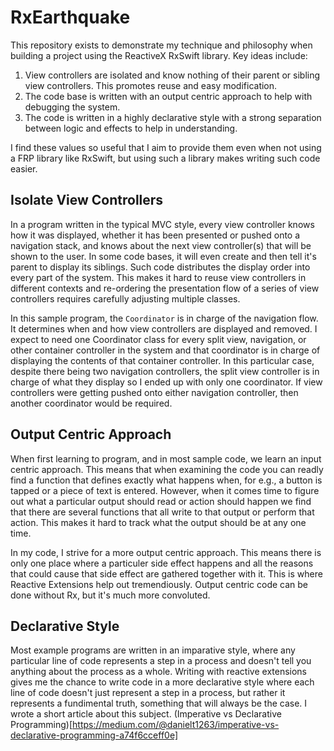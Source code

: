 # RxEarthquake

This repository exists to demonstrate my technique and philosophy when building a project using the ReactiveX RxSwift library. Key ideas include:

1. View controllers are isolated and know nothing of their parent or sibling view controllers. This promotes reuse and easy modification.
2. The code base is written with an output centric approach to help with debugging the system.
3. The code is written in a highly declarative style with a strong separation between logic and effects to help in understanding.

I find these values so useful that I aim to provide them even when not using a FRP library like RxSwift, but using such a library makes writing such code easier.

## Isolate View Controllers

In a program written in the typical MVC style, every view controller knows how it was displayed, whether it has been presented or pushed onto a navigation stack, and knows about the next view controller(s) that will be shown to the user. In some code bases, it will even create and then tell it's parent to display its siblings. Such code distributes the display order into every part of the system. This makes it hard to reuse view controllers in different contexts and re-ordering the presentation flow of a series of view controllers requires carefully adjusting multiple classes.

In this sample program, the `Coordinator` is in charge of the navigation flow. It determines when and how view controllers are displayed and removed. I expect to need one  Coordinator class for every split view, navigation, or other container controller in the system and that coordinator is in charge of displaying the contents of that container controller. In this particular case, despite there being two navigation controllers, the split view controller is in charge of what they display so I ended up with only one coordinator. If view controllers were getting pushed onto either navigation controller, then another coordinator would be required.

## Output Centric Approach

When first learning to program, and in most sample code, we learn an input centric approach. This means that when examining the code you can readly find a function that defines exactly what happens when, for e.g., a button is tapped or a piece of text is entered. However, when it comes time to figure out what a particular output should read or action should happen we find that there are several functions that all write to that output or perform that action. This makes it hard to track what the output should be at any one time.

In my code, I strive for a more output centric approach. This means there is only one place where a particuler side effect happens and all the reasons that could cause that side effect are gathered together with it. This is where Reactive Extensions help out tremendiously. Output centric code can be done without Rx, but it's much more convoluted. 

## Declarative Style

Most example programs are written in an imparative style, where any particular line of code represents a step in a process and doesn't tell you anything about the process as a whole. Writing with reactive extensions gives me the chance to write code in a more declarative style where each line of code doesn't just represent a step in a process, but rather it represents a fundimental truth, something that will always be the case. I wrote a short article about this subject. (Imperative vs Declarative Programming)[https://medium.com/@danielt1263/imperative-vs-declarative-programming-a74f6cceff0e]
